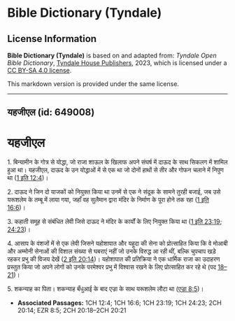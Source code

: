 # Bible Dictionary (Tyndale)

## License Information

**Bible Dictionary (Tyndale)** is based on and adapted from: _Tyndale Open Bible Dictionary_, [Tyndale House Publishers](https://tyndaleopenresources.com/), 2023, which is licensed under a [CC BY-SA 4.0 license](https://creativecommons.org/licenses/by-sa/4.0/legalcode.en).

This markdown version is provided under the same license.



--------------------------------

## यहजीएल (id: 649008)

यहजीएल
======

1\. बिन्यामीन के गोत्र से योद्धा, जो राजा शाऊल के खिलाफ अपने संघर्ष में दाऊद के साथ सिकलग में शामिल हुआ था। यहजीएल, दाऊद के उन योद्धाओं में से एक था जो दोनों हाथों से तीर और गोफन चलाने में निपुण था ([1 इति 12:4](https://ref.ly/1Chr12:4))।

2\. दाऊद ने जिन दो याजकों को नियुक्त किया था उनमें से एक ने संदूक के सामने तुरही बजाई, जब उसे यरूशलेम के तम्बू में लाया गया, जहाँ वह सुलैमान द्वारा मंदिर के निर्माण के पूरा होने तक रहा ([1 इति 16:6](https://ref.ly/1Chr16:6))।

3\. कहाती समूह से संबंधित लेवी जिसे दाऊद ने मंदिर के कार्यों के लिए नियुक्त किया था ([1 इति 23:19](https://ref.ly/1Chr23:19); [24:23](https://ref.ly/1Chr24:23))।

4\. आसाप के वंशजों में से एक लेवी जिसने यहोशापात और यहूदा की सेना को प्रोत्साहित किया कि वे मोआबी और अम्मोनी सेनाओं की विशाल संख्या से घबराएं नहीं जो उनके विरुद्ध आ रही थीं, बल्कि चुपचाप खड़े रहकर प्रभु की विजय देखें ([2 इति 20:14](https://ref.ly/2Chr20:14))। यहोशापात की प्रतिक्रिया ने एक धार्मिक राजा का उदाहरण प्रस्तुत किया जो अपने लोगों को उनके परमेश्वर प्रभु में विश्वास रखने के लिए प्रोत्साहित कर रहे थे (पद [18–21](https://ref.ly/2Chr20:18-2Chr20:21))।

5\. शकन्याह का पिता। शकन्याह बँधुआई के बाद एज्रा के साथ यरूशलेम लौटा था ([एज्रा 8:5](https://ref.ly/Ezra8:5))।

* **Associated Passages:** 1CH 12:4; 1CH 16:6; 1CH 23:19; 1CH 24:23; 2CH 20:14; EZR 8:5; 2CH 20:18–2CH 20:21

